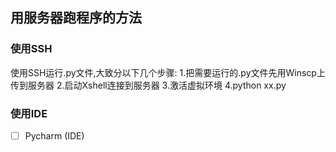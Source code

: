 ## 用服务器跑程序的方法


### 使用SSH
使用SSH运行.py文件,大致分以下几个步骤:
1.把需要运行的.py文件先用Winscp上传到服务器
2.启动Xshell连接到服务器
3.激活虚拟环境
4.python xx.py



### 使用IDE
- [ ] Pycharm   (IDE)
